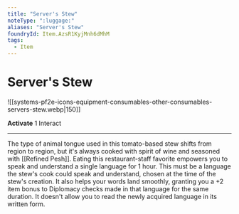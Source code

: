 ```yaml
---
title: "Server's Stew"
noteType: ":luggage:"
aliases: "Server's Stew"
foundryId: Item.AzsR1KyjMnh6dMhM
tags:
  - Item
---
```


# Server's Stew
![[systems-pf2e-icons-equipment-consumables-other-consumables-servers-stew.webp|150]]

**Activate** 1 Interact

* * *

The type of animal tongue used in this tomato-based stew shifts from region to region, but it's always cooked with spirit of wine and seasoned with [[Refined Pesh]]. Eating this restaurant-staff favorite empowers you to speak and understand a single language for 1 hour. This must be a language the stew's cook could speak and understand, chosen at the time of the stew's creation. It also helps your words land smoothly, granting you a +2 item bonus to Diplomacy checks made in that language for the same duration. It doesn't allow you to read the newly acquired language in its written form.


